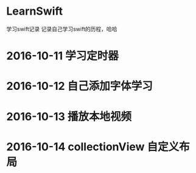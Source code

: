 # LearnSwift
学习swift记录
记录自己学习swift的历程，哈哈

# 2016-10-11 学习定时器
# 2016-10-12 自己添加字体学习
# 2016-10-13 播放本地视频
# 2016-10-14 collectionView 自定义布局
